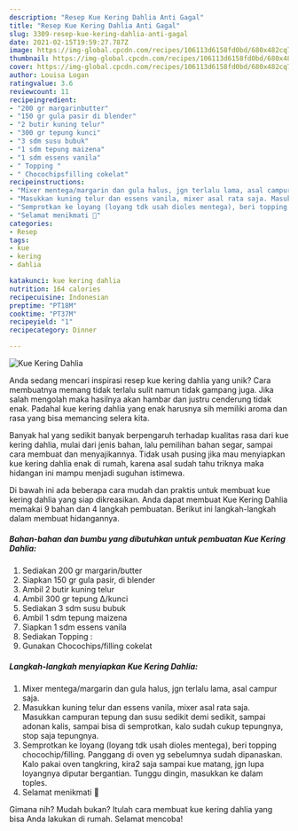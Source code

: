```yaml
---
description: "Resep Kue Kering Dahlia Anti Gagal"
title: "Resep Kue Kering Dahlia Anti Gagal"
slug: 3309-resep-kue-kering-dahlia-anti-gagal
date: 2021-02-15T19:59:27.787Z
image: https://img-global.cpcdn.com/recipes/106113d6158fd0bd/680x482cq70/kue-kering-dahlia-foto-resep-utama.jpg
thumbnail: https://img-global.cpcdn.com/recipes/106113d6158fd0bd/680x482cq70/kue-kering-dahlia-foto-resep-utama.jpg
cover: https://img-global.cpcdn.com/recipes/106113d6158fd0bd/680x482cq70/kue-kering-dahlia-foto-resep-utama.jpg
author: Louisa Logan
ratingvalue: 3.6
reviewcount: 11
recipeingredient:
- "200 gr margarinbutter"
- "150 gr gula pasir di blender"
- "2 butir kuning telur"
- "300 gr tepung kunci"
- "3 sdm susu bubuk"
- "1 sdm tepung maizena"
- "1 sdm essens vanila"
- " Topping "
- " Chocochipsfilling cokelat"
recipeinstructions:
- "Mixer mentega/margarin dan gula halus, jgn terlalu lama, asal campur saja."
- "Masukkan kuning telur dan essens vanila, mixer asal rata saja. Masukkan campuran tepung dan susu sedikit demi sedikit, sampai adonan kalis, sampai bisa di semprotkan, kalo sudah cukup tepungnya, stop saja tepungnya."
- "Semprotkan ke loyang (loyang tdk usah dioles mentega), beri topping chocochip/filling. Panggang di oven yg sebelumnya sudah dipanaskan. Kalo pakai oven tangkring, kira2 saja sampai kue matang, jgn lupa loyangnya diputar bergantian. Tunggu dingin, masukkan ke dalam toples."
- "Selamat menikmati 🙏"
categories:
- Resep
tags:
- kue
- kering
- dahlia

katakunci: kue kering dahlia 
nutrition: 164 calories
recipecuisine: Indonesian
preptime: "PT18M"
cooktime: "PT37M"
recipeyield: "1"
recipecategory: Dinner

---
```



![Kue Kering Dahlia](https://img-global.cpcdn.com/recipes/106113d6158fd0bd/680x482cq70/kue-kering-dahlia-foto-resep-utama.jpg)

Anda sedang mencari inspirasi resep kue kering dahlia yang unik? Cara membuatnya memang tidak terlalu sulit namun tidak gampang juga. Jika salah mengolah maka hasilnya akan hambar dan justru cenderung tidak enak. Padahal kue kering dahlia yang enak harusnya sih memiliki aroma dan rasa yang bisa memancing selera kita.

Banyak hal yang sedikit banyak berpengaruh terhadap kualitas rasa dari kue kering dahlia, mulai dari jenis bahan, lalu pemilihan bahan segar, sampai cara membuat dan menyajikannya. Tidak usah pusing jika mau menyiapkan kue kering dahlia enak di rumah, karena asal sudah tahu triknya maka hidangan ini mampu menjadi suguhan istimewa.




Di bawah ini ada beberapa cara mudah dan praktis untuk membuat kue kering dahlia yang siap dikreasikan. Anda dapat membuat Kue Kering Dahlia memakai 9 bahan dan 4 langkah pembuatan. Berikut ini langkah-langkah dalam membuat hidangannya.

<!--inarticleads1-->

##### Bahan-bahan dan bumbu yang dibutuhkan untuk pembuatan Kue Kering Dahlia:

1. Sediakan 200 gr margarin/butter
1. Siapkan 150 gr gula pasir, di blender
1. Ambil 2 butir kuning telur
1. Ambil 300 gr tepung Δ/kunci
1. Sediakan 3 sdm susu bubuk
1. Ambil 1 sdm tepung maizena
1. Siapkan 1 sdm essens vanila
1. Sediakan  Topping :
1. Gunakan  Chocochips/filling cokelat




<!--inarticleads2-->

##### Langkah-langkah menyiapkan Kue Kering Dahlia:

1. Mixer mentega/margarin dan gula halus, jgn terlalu lama, asal campur saja.
1. Masukkan kuning telur dan essens vanila, mixer asal rata saja. Masukkan campuran tepung dan susu sedikit demi sedikit, sampai adonan kalis, sampai bisa di semprotkan, kalo sudah cukup tepungnya, stop saja tepungnya.
1. Semprotkan ke loyang (loyang tdk usah dioles mentega), beri topping chocochip/filling. Panggang di oven yg sebelumnya sudah dipanaskan. Kalo pakai oven tangkring, kira2 saja sampai kue matang, jgn lupa loyangnya diputar bergantian. Tunggu dingin, masukkan ke dalam toples.
1. Selamat menikmati 🙏




Gimana nih? Mudah bukan? Itulah cara membuat kue kering dahlia yang bisa Anda lakukan di rumah. Selamat mencoba!
